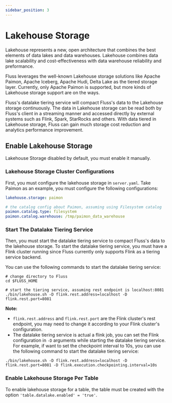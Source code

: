 ```yaml
---
sidebar_position: 3
---
```


# Lakehouse Storage

Lakehouse represents a new, open architecture that combines the best elements of data lakes and data warehouses.
Lakehouse combines data lake scalability and cost-effectiveness with data warehouse reliability and preformance.

Fluss leverages the well-known Lakehouse storage solutions like Apache Paimon, Apache Iceberg, Apache Hudi, Delta Lake as
the tiered storage layer. Currently, only Apache Paimon is supported, but more kinds of Lakehouse storage support are on the ways.

Fluss's datalake tiering service will compact Fluss's data to the Lakehouse storage continuously. The data in Lakehouse storage can be read both by Fluss's client in a streaming manner and accessed directly
by external systems such as Flink, Spark, StarRocks and others. With data tiered in Lakehouse storage, Fluss
can gain much storage cost reduction and analytics performance improvement.


## Enable Lakehouse Storage

Lakehouse Storage disabled by default, you must enable it manually.

### Lakehouse Storage Cluster Configurations
First, you must configure the lakehouse storage in `server.yaml`. Take Paimon
as an example, you must configure the following configurations:
```yaml
lakehouse.storage: paimon

# the catalog config about Paimon, assuming using Filesystem catalog
paimon.catalog.type: filesystem
paimon.catalog.warehouse: /tmp/paimon_data_warehouse
```

### Start The Datalake Tiering Service
Then, you must start the datalake tiering service to compact Fluss's data to the lakehouse storage.
To start the datalake tiering service, you must have a Flink cluster running since Fluss currently only supports Flink as a tiering service backend.

You can use the following commands to start the datalake tiering service:
```shell
# change directory to Fluss 
cd $FLUSS_HOME

# start the tiering service, assuming rest endpoint is localhost:8081
./bin/lakehouse.sh -D flink.rest.address=localhost -D flink.rest.port=8081 
```

**Note:**
- `flink.rest.address` and `flink.rest.port` are the Flink cluster's rest endpoint, you may need to change it according to your Flink cluster's configuration.
- The datalake tiering service is actual a flink job, you can set the Flink configuration in `-D` arguments while starting the datalake tiering service. For example, if want to set the checkpoint interval to 10s,
  you can use the following command to start the datalake tiering service:
```shell
./bin/lakehouse.sh -D flink.rest.address=localhost -D flink.rest.port=8081 -D flink.execution.checkpointing.interval=10s
```

### Enable Lakehouse Storage Per Table
To enable lakehouse storage for a table, the table must be created with the option `'table.datalake.enabled' = 'true'`.